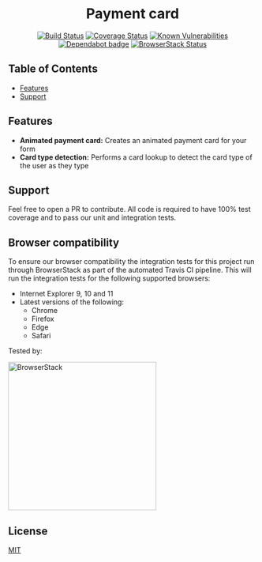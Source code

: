 <h1 align="center">Payment card</h1>

<div align="center">
  
  <!-- Build status -->  
  [![Build Status](https://travis-ci.org/SecureTrading/js-payment-card.svg?branch=master)](https://travis-ci.org/SecureTrading/js-payment-card) <!-- Test Coverage -->[![Coverage Status](https://coveralls.io/repos/github/SecureTrading/js-payment-card/badge.svg?branch=master)](https://coveralls.io/github/SecureTrading/js-payment-card?branch=master) <!-- Vulnerabilities --> [![Known Vulnerabilities](https://snyk.io/test/github/SecureTrading/js-payment-card/badge.svg?targetFile=package.json)](https://snyk.io/test/github/SecureTrading/js-payment-card?targetFile=package.json) <!-- Dependabot --> [![Dependabot badge](https://img.shields.io/badge/Dependabot-enabled-brightgreen.svg)](https://app.dependabot.com/) <!-- Browser Stack -->[![BrowserStack Status](https://www.browserstack.com/automate/badge.svg?badge_key=M2NubStiRnlBWnZiY2lTR2t1VE5GNXdNcWpEOC9QdUFudHRqa0lWNkNSTT0tLXVWT3MwckNESnAyaXJlajhlZllHUVE9PQ==--5c6859789d9206f6dc34df6062f89d95d0de2564)](https://www.browserstack.com/automate/public-build/M2NubStiRnlBWnZiY2lTR2t1VE5GNXdNcWpEOC9QdUFudHRqa0lWNkNSTT0tLXVWT3MwckNESnAyaXJlajhlZllHUVE9PQ==--5c6859789d9206f6dc34df6062f89d95d0de2564)
</div>

## Table of Contents

- [Features](#features)
- [Support](#support)

## Features
- __Animated payment card:__ Creates an animated payment card for your form
- __Card type detection:__ Performs a card lookup to detect the card type of the user as they type

## Support
Feel free to open a PR to contribute. All code is required to have 100% test coverage and to pass our unit and integration tests.

## Browser compatibility
To ensure our browser compatibility the integration tests for this project run through BrowserStack as part of the automated Travis CI pipeline. This will run the integration tests for the following supported browsers:

- Internet Explorer 9, 10 and 11
- Latest versions of the following:
  - Chrome
  - Firefox
  - Edge
  - Safari

Tested by:

<img alt="BrowserStack" src="https://raw.githubusercontent.com/SecureTrading/js-payment-card/master/browserstack-logo.png" width="300" />

## License
[MIT](https://tldrlegal.com/license/mit-license)
